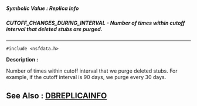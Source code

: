 ##### Symbolic Value : Replica Info
##### CUTOFF_CHANGES_DURING_INTERVAL - Number of times within cutoff interval that deleted stubs are purged.
---
```
#include <nsfdata.h>
```
**Description :**

Number of times within cutoff interval that we purge deleted stubs.  For 
example, if the cutoff interval is 90 days, we purge every 30 days.

**See Also :**
[DBREPLICAINFO](/domino-c-api-docs/reference/Data/DBREPLICAINFO)
---
